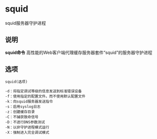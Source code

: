 squid
===

squid服务器守护进程

## 说明

**squid命令** 高性能的Web客户端代理缓存服务器套件“squid”的服务器守护进程

## 选项

```
squid(选项)
```

  

```
-d：将指定调试等级的信息发送到标准错误设备
-f：使用指定的配置文件。而不使用默认配置文件
-k：向squid服务器发送指令
-s：启用syslog日志
-z：创建缓存目录
-C：不捕获致命信号
-D：不进行DNS参数测试
-N：以非守护进程模式运行
-X：强制进入完全调试模式
```



